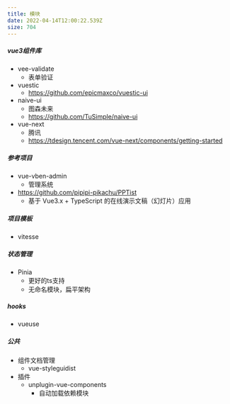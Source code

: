 ```yaml
---
title: 模块
date: 2022-04-14T12:00:22.539Z
size: 704
---
```

##### vue3组件库

- vee-validate
  - 表单验证
- vuestic
  - https://github.com/epicmaxco/vuestic-ui
- naive-ui
  - 图森未来
  - https://github.com/TuSimple/naive-ui
- vue-next
  - 腾讯
  - https://tdesign.tencent.com/vue-next/components/getting-started


##### 参考项目

- vue-vben-admin
  - 管理系统
- https://github.com/pipipi-pikachu/PPTist
  - 基于 Vue3.x + TypeScript 的在线演示文稿（幻灯片）应用

##### 项目模板

- vitesse

##### 状态管理

- Pinia
  - 更好的ts支持
  - 无命名模块，扁平架构

##### hooks

- vueuse

##### 公共

- 组件文档管理
  - vue-styleguidist
- 插件
  - unplugin-vue-components
    - 自动加载依赖模块
